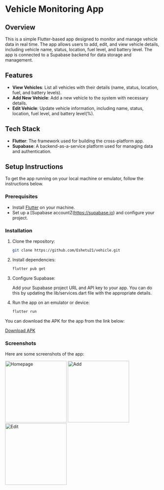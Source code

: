 # Vehicle Monitoring App

## Overview

This is a simple Flutter-based app designed to monitor and manage vehicle data in real time. The app allows users to add, edit, and view vehicle details, including vehicle name, status, location, fuel level, and battery level. The app is connected to a Supabase backend for data storage and management.

## Features

- **View Vehicles**: List all vehicles with their details (name, status, location, fuel, and battery levels).
- **Add New Vehicle**: Add a new vehicle to the system with necessary details.
- **Edit Vehicle**: Update vehicle information, including name, status, location, fuel level, and battery level(%).

## Tech Stack

- **Flutter**: The framework used for building the cross-platform app.
- **Supabase**: A backend-as-a-service platform used for managing data and authentication.

## Setup Instructions

To get the app running on your local machine or emulator, follow the instructions below.

### Prerequisites

- Install [Flutter](https://flutter.dev/docs/get-started/install) on your machine.
- Set up a [Supabase accountZ(https://supabase.io) and configure your project.

### Installation

1. Clone the repository:

   ```bash
   git clone https://github.com/Eshetu21/vehicle.git
   
2. Install dependencies:

   ```bash
   flutter pub get

3. Configure Supabase:
   
   Add your Supabase project URL and API key to your app. You can do this by updating the lib/services.dart file with the appropriate details.

5. Run the app on an emulator or device:

   ```bash
   flutter run

You can download the APK for the app from the link below:

[Download APK](https://drive.google.com/file/d/1nlh2YvKluZeKBuzBClEDbsoXTEIvTu5D/view?usp=drive_link)

### Screenshots
Here are some screenshots of the app: 
<p>
  <img src="screenshot/home.jpg" alt="Homepage" width="200"/>
  <img src="screenshot/add.jpg" alt="Add" width="200"/>
  <img src="screenshot/edit.jpg" alt="Edit" width="200"/>
</p>
   
